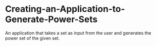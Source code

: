 # Creating-an-Application-to-Generate-Power-Sets
An application that takes a set as input from the user and generates the power set of the given set.
